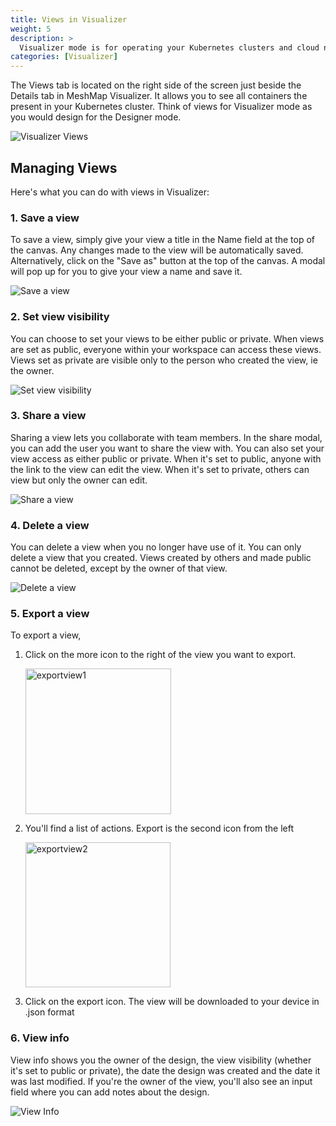 ```yaml
---
title: Views in Visualizer
weight: 5
description: >
  Visualizer mode is for operating your Kubernetes clusters and cloud native infrastructure. 
categories: [Visualizer]
---
```


The Views tab is located on the right side of the screen just beside the Details tab in MeshMap Visualizer. It allows you to see all containers the present in your Kubernetes cluster. Think of views for Visualizer mode as you would design for the Designer mode. 

![Visualizer Views](/meshmap/visualizer/images/Views.svg)
## Managing Views
Here's what you can do with views in Visualizer:

### 1. Save a view
  To save a view, simply give your view a title in the Name field at the top of the canvas. Any changes made to the view will be automatically saved. Alternatively, click on the "Save as" button at the top of the canvas. A modal will pop up for you to give your view a name and save it.

![Save a view](/meshmap/visualizer/images/SaveView.png)
  
### 2. Set view visibility
  You can choose to set your views to be either public or private. When views are set as public, everyone within your workspace can access these views. Views set as private are visible only to the person who created the view, ie the owner. 

![Set view visibility](/meshmap/visualizer/images/Visibility.png)
  
### 3. Share a view
  Sharing a view lets you collaborate with team members. In the share modal, you can add the user you want to share the view with. You can also set your view access as either public or private. When it's set to public, anyone with the link to the view can edit the view. When it's set to private, others can view but only the owner can edit.

![Share a view](/meshmap/visualizer/images/ShareView.png)

### 4. Delete a view
  You can delete a view when you no longer have use of it. You can only delete a view that you created. Views created by others and made public cannot be deleted, except by the owner of that view.

![Delete a view](/meshmap/visualizer/images/DeleteView.png)
  
### 5. Export a view
  To export a view,
  1. Click on the more icon to the right of the view you want to export.
     
     <img width="233" alt="exportview1" src="https://github.com/nwanduka/docs/assets/122698422/e520d50f-16a1-4c0d-aa62-3cb22fb68787">

  2. You'll find a list of actions. Export is the second icon from the left
     
     <img width="232" alt="exportview2" src="https://github.com/nwanduka/docs/assets/122698422/65d6376d-bc9c-4ef2-a275-5e35182a3c52">

  3. Click on the export icon. The view will be downloaded to your device in .json format
     
### 6. View info
  View info shows you the owner of the design, the view visibility (whether it's set to public or private), the date the design was created and the date it was last modified. If you're the owner of the view, you'll also see an input field where you can add notes about the design.

  ![View Info](/meshmap/visualizer/images/ViewInfo.png)
